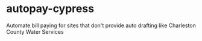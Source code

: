 # autopay-cypress
Automate bill paying for sites that don't provide auto drafting like Charleston County Water Services
